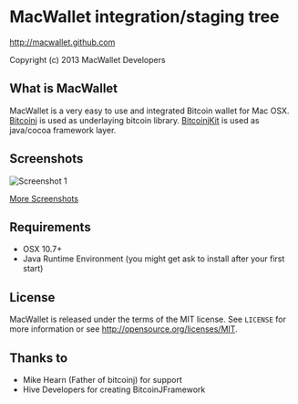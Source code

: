 MacWallet integration/staging tree
================================

http://macwallet.github.com

Copyright (c) 2013 MacWallet Developers


What is MacWallet
-------

MacWallet is a very easy to use and integrated Bitcoin wallet for Mac OSX.
[Bitcoinj](https://code.google.com/p/bitcoinj/) is used as underlaying bitcoin library.
[BitcoinjKit](https://github.com/jonasschnelli/BitcoinJKit) is used as java/cocoa framework layer.


Screenshots
-------

![Screenshot 1](https://raw.github.com/MacWallet/MacWallet/master/Screenhots/shot1.png)

[More Screenshots](https://github.com/MacWallet/MacWallet/blob/master/SCREENSHOTS.md)


Requirements
-------

- OSX 10.7+
- Java Runtime Environment (you might get ask to install after your first start)


License
-------

MacWallet is released under the terms of the MIT license. See `LICENSE` for more
information or see http://opensource.org/licenses/MIT.


Thanks to
-------

- Mike Hearn (Father of bitcoinj) for support
- Hive Developers for creating BitcoinJFramework